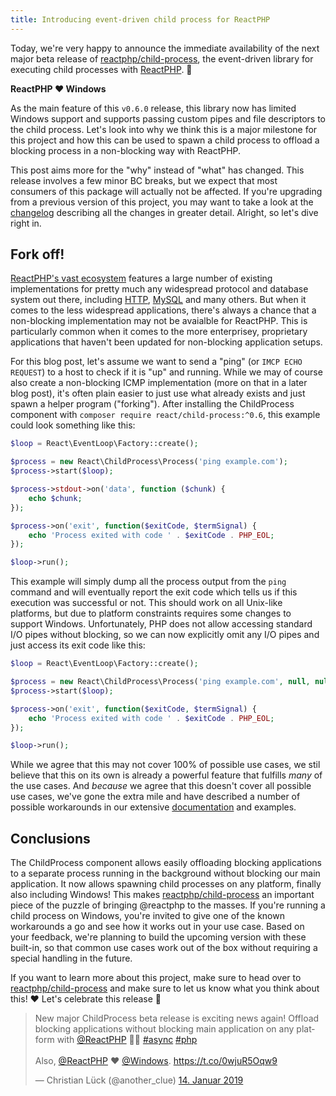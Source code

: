 ```yaml
---
title: Introducing event-driven child process for ReactPHP
---
```


Today, we're very happy to announce the immediate availability of the next major beta release of [reactphp/child-process](https://github.com/reactphp/child-process), the event-driven library for executing child processes with [ReactPHP](https://reactphp.org/). 🎉

**ReactPHP ❤️ Windows**

As the main feature of this `v0.6.0` release, this library now has limited Windows support and supports passing custom pipes and file descriptors to the child process. Let's look into why we think this is a major milestone for this project and how this can be used to spawn a child process to offload a blocking process in a non-blocking way with ReactPHP.

This post aims more for the "why" instead of "what" has changed. This release involves a few minor BC breaks, but we expect that most consumers of this package will actually not be affected. If you're upgrading from a previous version of this project, you may want to take a look at the [changelog](https://github.com/reactphp/child-process/releases/tag/v0.6.0) describing all the changes in greater detail. Alright, so let's dive right in.

## Fork off!

[ReactPHP's vast ecosystem](https://github.com/reactphp/react/wiki/Users) features a large number of existing implementations for pretty much any widespread protocol and database system out there, including [HTTP](https://clue.engineering/2018/introducing-reactphp-buzz), [MySQL](https://clue.engineering/2018/introducing-reactphp-mysql-lazy-connections) and many others. But when it comes to the less widespread applications, there's always a chance that a non-blocking implementation may not be avaialble for ReactPHP. This is particularly common when it comes to the more enterprisey, proprietary applications that haven't been updated for non-blocking application setups.

For this blog post, let's assume we want to send a "ping" (or `IMCP ECHO REQUEST`) to a host to check if it is "up" and running. While we may of course also create a non-blocking ICMP implementation (more on that in a later blog post), it's often plain easier to just use what already exists and just spawn a helper program ("forking"). After installing the ChildProcess component with `composer require react/child-process:^0.6`, this example could look something like this:

```php
$loop = React\EventLoop\Factory::create();

$process = new React\ChildProcess\Process('ping example.com');
$process->start($loop);

$process->stdout->on('data', function ($chunk) {
    echo $chunk;
});

$process->on('exit', function($exitCode, $termSignal) {
    echo 'Process exited with code ' . $exitCode . PHP_EOL;
});

$loop->run();
```

This example will simply dump all the process output from the `ping` command and will eventually report the exit code which tells us if this execution was successful or not. This should work on all Unix-like platforms, but due to platform constraints requires some changes to support Windows. Unfortunately, PHP does not allow accessing standard I/O pipes without blocking, so we can now explicitly omit any I/O pipes and just access its exit code like this:

```php
$loop = React\EventLoop\Factory::create();

$process = new React\ChildProcess\Process('ping example.com', null, null, array());
$process->start($loop);

$process->on('exit', function($exitCode, $termSignal) {
    echo 'Process exited with code ' . $exitCode . PHP_EOL;
});

$loop->run();
```

While we agree that this may not cover 100% of possible use cases, we stil believe that this on its own is already a powerful feature that fulfills *many* of the use cases. And *because* we agree that this doesn't cover all possible use cases, we've gone the extra mile and have described a number of possible workarounds in our extensive [documentation](https://github.com/reactphp/child-process#windows-compatibility) and examples.

## Conclusions

The ChildProcess component allows easily offloading blocking applications to a separate process running in the background without blocking our main application. It now allows spawning child processes on any platform, finally also including Windows! This makes [reactphp/child-process](https://github.com/reactphp/child-process) an important piece of the puzzle of bringing @reactphp to the masses. If you're running a child process on Windows, you're invited to give one of the known workarounds a go and see how it works out in your use case. Based on your feedback, we're planning to build the upcoming version with these built-in, so that common use cases work out of the box without requiring a special handling in the future.

If you want to learn more about this project, make sure to head over to [reactphp/child-process](https://github.com/reactphp/child-process) and make sure to let us know what you think about this! ❤️ Let's celebrate this release :tada:

<blockquote class="twitter-tweet" data-lang="de"><p lang="en" dir="ltr">New major ChildProcess beta release is exciting news again! Offload blocking applications without blocking main application on any platform with <a href="https://twitter.com/reactphp?ref_src=twsrc%5Etfw">@ReactPHP</a> 🐘💪 <a href="https://twitter.com/hashtag/async?src=hash&amp;ref_src=twsrc%5Etfw">#async</a> <a href="https://twitter.com/hashtag/php?src=hash&amp;ref_src=twsrc%5Etfw">#php</a><br><br>Also, <a href="https://twitter.com/reactphp?ref_src=twsrc%5Etfw">@ReactPHP</a> ❤️ <a href="https://twitter.com/Windows?ref_src=twsrc%5Etfw">@Windows</a>. <a href="https://t.co/0wjuR5Oqw9">https://t.co/0wjuR5Oqw9</a></p>&mdash; Christian Lück (@another_clue) <a href="https://twitter.com/another_clue/status/1084867632908722177?ref_src=twsrc%5Etfw">14. Januar 2019</a></blockquote>
